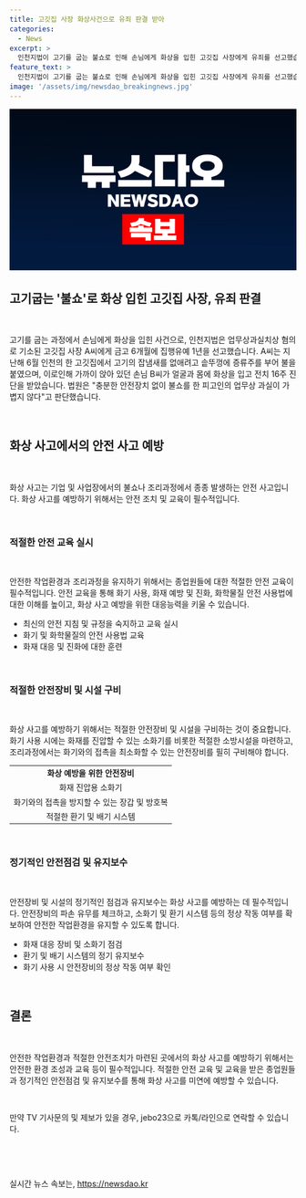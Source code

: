 ```yaml
---
title: 고깃집 사장 화상사건으로 유죄 판결 받아
categories:
  - News
excerpt: >
  인천지법이 고기를 굽는 불쇼로 인해 손님에게 화상을 입힌 고깃집 사장에게 유죄를 선고했습니다. 고깃집 사장은 불을 붙이기 위해 증류주를 사용하다가 손님에게 화상을 입혔고, 법원은 충분한 안전장치 없이 행동한 것으로 업무상 과실을 인정했습니다. 고깃집 사장에게는 금고 6개월에 집행유예 1년이 선고되었습니다. #불쇼 #고깃집 #화상
feature_text: >
  인천지법이 고기를 굽는 불쇼로 인해 손님에게 화상을 입힌 고깃집 사장에게 유죄를 선고했습니다. 고깃집 사장은 불을 붙이기 위해 증류주를 사용하다가 손님에게 화상을 입혔고, 법원은 충분한 안전장치 없이 행동한 것으로 업무상 과실을 인정했습니다. 고깃집 사장에게는 금고 6개월에 집행유예 1년이 선고되었습니다. #불쇼 #고깃집 #화상
image: '/assets/img/newsdao_breakingnews.jpg'
---
```


<p><img src="/assets/img/newsdao_breakingnews.jpg" alt="implanttips 속보" /></p>

<h2>고기굽는 '불쇼'로 화상 입힌 고깃집 사장, 유죄 판결</h2>

<p data-ke-size="size16">&nbsp;</p>

<p>고기를 굽는 과정에서 손님에게 화상을 입힌 사건으로, 인천지법은 업무상과실치상 혐의로 기소된 고깃집 사장 A씨에게 금고 6개월에 집행유예 1년을 선고했습니다. A씨는 지난해 6월 인천의 한 고깃집에서 고기의 잡냄새를 없애려고 솥뚜껑에 증류주를 부어 불을 붙였으며, 이로인해 가까이 앉아 있던 손님 B씨가 얼굴과 몸에 화상을 입고 전치 16주 진단을 받았습니다. 법원은 "충분한 안전장치 없이 불쇼를 한 피고인의 업무상 과실이 가볍지 않다"고 판단했습니다.</p>

<p data-ke-size="size16">&nbsp;</p>

<h2 data-ke-size="size26">화상 사고에서의 안전 사고 예방</h2>

<p data-ke-size="size16">&nbsp;</p>

<p>화상 사고는 기업 및 사업장에서의 불쇼나 조리과정에서 종종 발생하는 안전 사고입니다. 화상 사고를 예방하기 위해서는 안전 조치 및 교육이 필수적입니다. </p>

<p data-ke-size="size16">&nbsp;</p>

<h3>적절한 안전 교육 실시</h3>

<p data-ke-size="size16">&nbsp;</p>

<p>안전한 작업환경과 조리과정을 유지하기 위해서는 종업원들에 대한 적절한 안전 교육이 필수적입니다. 안전 교육을 통해 화기 사용, 화재 예방 및 진화, 화학물질 안전 사용법에 대한 이해를 높이고, 화상 사고 예방을 위한 대응능력을 키울 수 있습니다.</p>

<ul>
    <li>최신의 안전 지침 및 규정을 숙지하고 교육 실시</li>
    <li>화기 및 화학물질의 안전 사용법 교육</li>
    <li>화재 대응 및 진화에 대한 훈련</li>
</ul>

<p data-ke-size="size16">&nbsp;</p>

<h3>적절한 안전장비 및 시설 구비</h3>

<p data-ke-size="size16">&nbsp;</p>

<p>화상 사고를 예방하기 위해서는 적절한 안전장비 및 시설을 구비하는 것이 중요합니다. 화기 사용 시에는 화재를 진압할 수 있는 소화기를 비롯한 적절한 소방시설을 마련하고, 조리과정에서는 화기와의 접촉을 최소화할 수 있는 안전장비를 필히 구비해야 합니다.</p>

<table>
    <tr>
        <td style="text-align: center; height: 17px;"><b>화상 예방을 위한 안전장비</b></td>
    </tr>
    <tr>
        <td style="text-align: center; height: 17px;">화재 진압용 소화기</td>
    </tr>
    <tr>
        <td style="text-align: center; height: 17px;">화기와의 접촉을 방지할 수 있는 장갑 및 방호복</td>
    </tr>
    <tr>
        <td style="text-align: center; height: 17px;">적절한 환기 및 배기 시스템</td>
    </tr>
</table>

<p data-ke-size="size16">&nbsp;</p>

<h3>정기적인 안전점검 및 유지보수</h3>

<p data-ke-size="size16">&nbsp;</p>

<p>안전장비 및 시설의 정기적인 점검과 유지보수는 화상 사고를 예방하는 데 필수적입니다. 안전장비의 파손 유무를 체크하고, 소화기 및 환기 시스템 등의 정상 작동 여부를 확보하여 안전한 작업환경을 유지할 수 있도록 합니다.</p>

<ul>
    <li>화재 대응 장비 및 소화기 점검</li>
    <li>환기 및 배기 시스템의 정기 유지보수</li>
    <li>화기 사용 시 안전장비의 정상 작동 여부 확인</li>
</ul>

<p data-ke-size="size16">&nbsp;</p>

<h2 data-ke-size="size26">결론</h2>

<p data-ke-size="size16">&nbsp;</p>

<p>안전한 작업환경과 적절한 안전조치가 마련된 곳에서의 화상 사고를 예방하기 위해서는 안전한 환경 조성과 교육 등이 필수적입니다. 적절한 안전 교육 및 교육을 받은 종업원들과 정기적인 안전점검 및 유지보수를 통해 화상 사고를 미연에 예방할 수 있습니다.</p>

<p data-ke-size="size16">&nbsp;</p>

<p>만약 TV 기사문의 및 제보가 있을 경우, jebo23으로 카톡/라인으로 연락할 수 있습니다.</p>

<p data-ke-size="size16">&nbsp;</p>

<p data-ke-size="size16">&nbsp;</p>
실시간 뉴스 속보는, <a href="https://newsdao.kr" rel="dofollow">https://newsdao.kr</a>


